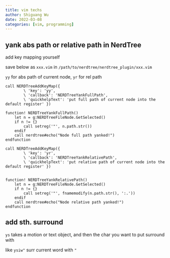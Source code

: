 ```yaml
---
title: vim techs
author: Shiguang Wu
date: 2022-03-08
categories: [vim, programming]
---
```


## yank abs path or relative path in NerdTree

add key mapping yourself

save below as `xxx.vim` in `/path/to/nerdtree/nerdtree_plugin/xxx.vim`

`yy` for abs path of current node, `yr` for rel path

```{{vimscript}}
call NERDTreeAddKeyMap({
        \ 'key': 'yy',
        \ 'callback': 'NERDTreeYankFullPath',
        \ 'quickhelpText': 'put full path of current node into the default register' })

function! NERDTreeYankFullPath()
    let n = g:NERDTreeFileNode.GetSelected()
    if n != {}
        call setreg('"', n.path.str())
    endif
    call nerdtree#echo("Node full path yanked!")
endfunction

call NERDTreeAddKeyMap({
        \ 'key': 'yr',
        \ 'callback': 'NERDTreeYankRelativePath',
        \ 'quickhelpText': 'put relative path of current node into the default register' })


function! NERDTreeYankRelativePath()
    let n = g:NERDTreeFileNode.GetSelected()
    if n != {}
        call setreg('"', fnamemodify(n.path.str(), ':.'))
    endif
    call nerdtree#echo("Node relative path yanked!")
endfunction
```

## add sth. surround

`ys` takes a motion or text object, and then the char you want to put surround with

like `ysiw"` surr current word with `"`
